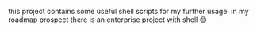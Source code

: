 this project contains some useful shell scripts for my further usage.
in my roadmap prospect there is an enterprise project with shell 😊